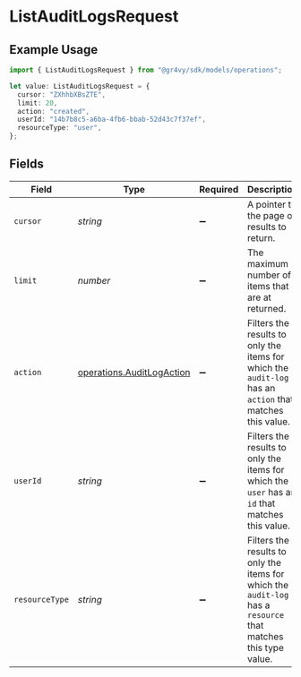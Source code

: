 # ListAuditLogsRequest

## Example Usage

```typescript
import { ListAuditLogsRequest } from "@gr4vy/sdk/models/operations";

let value: ListAuditLogsRequest = {
  cursor: "ZXhhbXBsZTE",
  limit: 20,
  action: "created",
  userId: "14b7b8c5-a6ba-4fb6-bbab-52d43c7f37ef",
  resourceType: "user",
};
```

## Fields

| Field                                                                                                          | Type                                                                                                           | Required                                                                                                       | Description                                                                                                    | Example                                                                                                        |
| -------------------------------------------------------------------------------------------------------------- | -------------------------------------------------------------------------------------------------------------- | -------------------------------------------------------------------------------------------------------------- | -------------------------------------------------------------------------------------------------------------- | -------------------------------------------------------------------------------------------------------------- |
| `cursor`                                                                                                       | *string*                                                                                                       | :heavy_minus_sign:                                                                                             | A pointer to the page of results to return.                                                                    | ZXhhbXBsZTE                                                                                                    |
| `limit`                                                                                                        | *number*                                                                                                       | :heavy_minus_sign:                                                                                             | The maximum number of items that are at returned.                                                              | 20                                                                                                             |
| `action`                                                                                                       | [operations.AuditLogAction](../../models/operations/auditlogaction.md)                                         | :heavy_minus_sign:                                                                                             | Filters the results to only the items for which the `audit-log` has an `action` that matches this value.       | created                                                                                                        |
| `userId`                                                                                                       | *string*                                                                                                       | :heavy_minus_sign:                                                                                             | Filters the results to only the items for which the `user` has an `id` that matches this value.                | 14b7b8c5-a6ba-4fb6-bbab-52d43c7f37ef                                                                           |
| `resourceType`                                                                                                 | *string*                                                                                                       | :heavy_minus_sign:                                                                                             | Filters the results to only the items for which the `audit-log` has a `resource` that matches this type value. | user                                                                                                           |